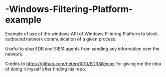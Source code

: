 # -Windows-Filtering-Platform-example

Example of use of the windows API of Windows Filtering Platform to block outbound network communication of a given process.

Useful to stop EDR and SIEM agents from sending any information over the network.

Credits to https://github.com/netero1010/EDRSilencer for giving me the idea of doing it myself after finding his repo.
